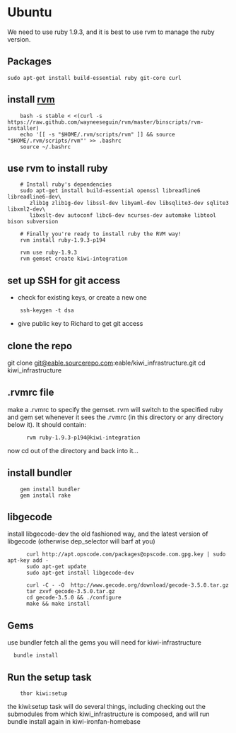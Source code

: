 # Ubuntu

We need to use ruby 1.9.3, and it is best to use rvm to manage the ruby version.

## Packages

    sudo apt-get install build-essential ruby git-core curl 

## install [rvm](http://www.andrehonsberg.com/article/install-rvm-ubuntu-1204-linux-for-ruby-193)
````
    bash -s stable < <(curl -s https://raw.github.com/wayneeseguin/rvm/master/binscripts/rvm-installer)
    echo '[[ -s "$HOME/.rvm/scripts/rvm" ]] && source "$HOME/.rvm/scripts/rvm"' >> .bashrc
    source ~/.bashrc  
````

## use rvm to install ruby
````
    # Install ruby's dependencies
    sudo apt-get install build-essential openssl libreadline6 libreadline6-dev\
       zlib1g zlib1g-dev libssl-dev libyaml-dev libsqlite3-dev sqlite3 libxml2-dev\
       libxslt-dev autoconf libc6-dev ncurses-dev automake libtool bison subversion

    # Finally you're ready to install ruby the RVM way!
    rvm install ruby-1.9.3-p194

    rvm use ruby-1.9.3
    rvm gemset create kiwi-integration
````

## set up SSH for git access
* check for existing keys, or create a new one
````
    ssh-keygen -t dsa
````
* give public key to Richard to get git access


## clone the repo

   git clone git@eable.sourcerepo.com:eable/kiwi_infrastructure.git
   cd kiwi_infrastructure

## .rvmrc file
make a .rvmrc to specify the gemset. rvm will switch to the specified ruby and gem set whenever it sees the .rvmrc (in this directory or any directory below it). It should contain:
````
      rvm ruby-1.9.3-p194@kiwi-integration
````
now cd out of the directory and back into it...
## install bundler
````
    gem install bundler
    gem install rake
````

## libgecode
install libgecode-dev the old fashioned way, and the latest version of libgecode (otherwise dep_selector will barf at you)
````
      curl http://apt.opscode.com/packages@opscode.com.gpg.key | sudo apt-key add -
      sudo apt-get update
      sudo apt-get install libgecode-dev
    
      curl -C - -O  http://www.gecode.org/download/gecode-3.5.0.tar.gz
      tar zxvf gecode-3.5.0.tar.gz
      cd gecode-3.5.0 && ./configure
      make && make install
````

## Gems
use bundler fetch all the gems you will need for kiwi-infrastructure

      bundle install

## Run the setup task
````
    thor kiwi:setup
````
the kiwi:setup task will do several things, including checking out the submodules from which kiwi_infrastructure is composed, and will run bundle install again in kiwi-ironfan-homebase